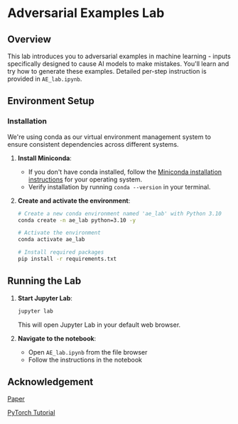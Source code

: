 # Adversarial Examples Lab

## Overview
This lab introduces you to adversarial examples in machine learning - inputs specifically designed to cause AI models to make mistakes. You'll learn and try how to generate these examples. Detailed per-step instruction is provided in ```AE_lab.ipynb```.

## Environment Setup

### Installation

We're using conda as our virtual environment management system to ensure consistent dependencies across different systems.

1. **Install Miniconda**: 
   - If you don't have conda installed, follow the [Miniconda installation instructions](https://www.anaconda.com/docs/getting-started/miniconda/install#quickstart-install-instructions) for your operating system.
   - Verify installation by running `conda --version` in your terminal.

2. **Create and activate the environment**:
   ```bash
   # Create a new conda environment named 'ae_lab' with Python 3.10
   conda create -n ae_lab python=3.10 -y
   
   # Activate the environment
   conda activate ae_lab
   
   # Install required packages
   pip install -r requirements.txt
   ```

## Running the Lab

1. **Start Jupyter Lab**:
   ```bash
   jupyter lab
   ```
   This will open Jupyter Lab in your default web browser.

2. **Navigate to the notebook**:
   - Open `AE_lab.ipynb` from the file browser
   - Follow the instructions in the notebook
   
## Acknowledgement

[Paper](https://arxiv.org/abs/1412.6572)

[PyTorch Tutorial](https://pytorch.org/tutorials/beginner/fgsm_tutorial.html)

